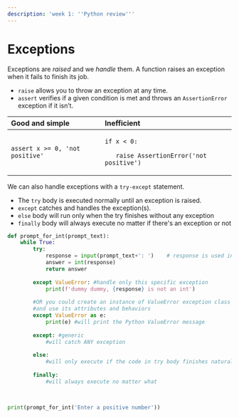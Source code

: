 ```yaml
---
description: 'week 1: ''Python review'''
---
```


# Exceptions

Exceptions are _raised_ and we _handle_ them. A function raises an exception when it fails to finish its job. 

* `raise` allows you to throw an exception at any time.
* `assert` verifies if a given condition is met and throws an `AssertionError` exception if it isn’t.

<table>
  <thead>
    <tr>
      <th style="text-align:left">Good and simple</th>
      <th style="text-align:left">Inefficient</th>
    </tr>
  </thead>
  <tbody>
    <tr>
      <td style="text-align:left"><code>assert x &gt;= 0, &apos;not positive&apos;</code>
      </td>
      <td style="text-align:left">
        <p><code>if x &lt; 0:</code>
        </p>
        <p><code>   raise AssertionError(&apos;not positive&apos;)</code>
        </p>
      </td>
    </tr>
  </tbody>
</table>

We can also handle exceptions with a `try-except` statement.

* The `try` body is executed normally until an exception is raised.
* `except` catches and handles the exception\(s\).
* `else` body will run only when the try finishes without any exception 
* `finally` body will always execute no matter if there's an exception or not

```python
def prompt_for_int(prompt_text):
    while True:
        try:
            response = input(prompt_text+': ')    # response is used in except
            answer = int(response)
            return answer
            
        except ValueError: #handle only this specific exception
            print(f'dummy dummy, {response} is not an int')
            
        #OR you could create an instance of ValueError exception class 
        #and use its attributes and behaviors
        except ValueError as e: 
            print(e) #will print the Python ValueError message
            
        except: #generic 
            #will catch ANY exception
            
        else: 
            #will only execute if the code in try body finishes naturally
            
        finally: 
            #will always execute no matter what
        


print(prompt_for_int('Enter a positive number'))
```

